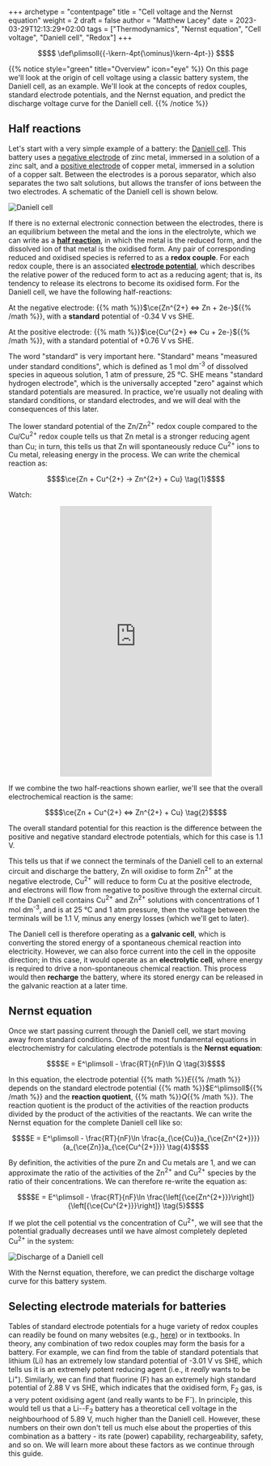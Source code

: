 +++
archetype = "contentpage"
title = "Cell voltage and the Nernst equation"
weight = 2
draft = false
author = "Matthew Lacey"
date = 2023-03-29T12:13:29+02:00
tags = ["Thermodynamics", "Nernst equation", "Cell voltage", "Daniell cell", "Redox"]
+++

```math
$$
\def\plimsoll{{-\kern-4pt{\ominus}\kern-4pt-}}
$$
```

{{% notice style="green" title="Overview" icon="eye" %}}
On this page we'll look at the origin of cell voltage using a classic battery system, the Daniell cell, as an example. We'll look at the concepts of redox couples, standard electrode potentials, and the Nernst equation, and predict the discharge voltage curve for the Daniell cell.
{{% /notice %}}

## Half reactions

Let's start with a very simple example of a battery: the [Daniell cell](https://en.wikipedia.org/wiki/Daniell_cell). This battery uses a [negative electrode](/more/definitions-conventions/#negative-electrode) of zinc metal, immersed in a solution of a zinc salt, and a [positive electrode](/more/definitions-conventions/#positive-electrode) of copper metal, immersed in a solution of a copper salt. Between the electrodes is a porous separator, which also separates the two salt solutions, but allows the transfer of ions between the two electrodes. A schematic of the Daniell cell is shown below.

![Daniell cell](/images/fundamentals/introduction-battery-chemistry/daniellcell.svg?width=450px)

If there is no external electronic connection between the electrodes, there is an equilibrium between the metal and the ions in the electrolyte, which we can write as a **[half reaction](https://en.wikipedia.org/wiki/Half-reaction)**, in which the metal is the reduced form, and the dissolved ion of that metal is the oxidised form. Any pair of corresponding reduced and oxidised species is referred to as a **redox couple**. For each redox couple, there is an associated **[electrode potential](/more/definitions-conventions/#electrode-potential)**, which describes the relative power of the reduced form to act as a reducing agent; that is, its tendency to release its electrons to become its oxidised form. For the Daniell cell, we have the following half-reactions:

At the negative electrode: {{% math %}}$\ce{Zn^{2+} <=> Zn + 2e-}${{% /math %}}, with a **standard** potential of -0.34 V vs SHE.

At the positive electrode: {{% math %}}$\ce{Cu^{2+} <=> Cu + 2e-}${{% /math %}}, with a standard potential of +0.76 V vs SHE.

The word "standard" is very important here. "Standard" means "measured under standard conditions", which is defined as 1 mol dm<sup>-3</sup> of dissolved species in aqueous solution, 1 atm of pressure, 25 °C. SHE means "standard hydrogen electrode", which is the universally accepted "zero" against which standard potentials are measured. In practice, we're usually not dealing with standard conditions, or standard electrodes, and we will deal with the consequences of this later.

The lower standard potential of the Zn/Zn<sup>2+</sup> redox couple compared to the Cu/Cu<sup>2+</sup> redox couple tells us that Zn metal is a stronger reducing agent than Cu; in turn, this tells us that Zn will spontaneously reduce Cu<sup>2+</sup> ions to Cu metal, releasing energy in the process. We can write the chemical reaction as:

```math
$$\ce{Zn + Cu^{2+} -> Zn^{2+} + Cu} \tag{1}$$
```

Watch:

<div align="center">
<iframe width="300" height="534" src="https://www.youtube.com/embed/fS2BVLmGrio" title="THE REACTION BETWEEN COPPER (II) SULFATE AND ZINC" frameborder="0" allow="accelerometer; autoplay; clipboard-write; encrypted-media; gyroscope; picture-in-picture; web-share" allowfullscreen></iframe>
</div>

If we combine the two half-reactions shown earlier, we'll see that the overall electrochemical reaction is the same:

```math
$$\ce{Zn + Cu^{2+} <=> Zn^{2+} + Cu} \tag{2}$$
```

The overall standard potential for this reaction is the difference between the positive and negative standard electrode potentials, which for this case is 1.1 V.

This tells us that if we connect the terminals of the Daniell cell to an external circuit and discharge the battery, Zn will oxidise to form Zn<sup>2+</sup> at the negative electrode, Cu<sup>2+</sup> will reduce to form Cu at the positive electrode, and electrons will flow from negative to positive through the external circuit. If the Daniell cell contains Cu<sup>2+</sup> and Zn<sup>2+</sup> solutions with concentrations of 1 mol dm<sup>-3</sup>, and is at 25 °C and 1 atm pressure, then the voltage between the terminals will be 1.1 V, minus any energy losses (which we'll get to later).

The Daniell cell is therefore operating as a **galvanic cell**, which is converting the stored energy of a spontaneous chemical reaction into electricity. However, we can also force current into the cell in the opposite direction; in this case, it would operate as an **electrolytic cell**, where energy is required to drive a non-spontaneous chemical reaction. This process would then **recharge** the battery, where its stored energy can be released in the galvanic reaction at a later time.

## Nernst equation

Once we start passing current through the Daniell cell, we start moving away from standard conditions. One of the most fundamental equations in electrochemistry for calculating electrode potentials is the **Nernst equation**:

```math
$$E = E^\plimsoll - \frac{RT}{nF}\ln Q \tag{3}$$
```

In this equation, the electrode potential {{% math %}}$E${{% /math %}} depends on the standard electrode potential {{% math %}}$E^\plimsoll${{% /math %}} and the **reaction quotient**, {{% math %}}$Q${{% /math %}}. The reaction quotient is the product of the activities of the reaction products divided by the product of the activities of the reactants. We can write the Nernst equation for the complete Daniell cell like so:

```math
$$E = E^\plimsoll - \frac{RT}{nF}\ln \frac{a_{\ce{Cu}}a_{\ce{Zn^{2+}}}}{a_{\ce{Zn}}a_{\ce{Cu^{2+}}}} \tag{4}$$
```

By definition, the activities of the pure Zn and Cu metals are 1, and we can approximate the ratio of the activities of the Zn<sup>2+</sup> and Cu<sup>2+</sup> species by the ratio of their concentrations. We can therefore re-write the equation as:

```math
$$E = E^\plimsoll - \frac{RT}{nF}\ln \frac{\left[{\ce{Zn^{2+}}}\right]}{\left[{\ce{Cu^{2+}}}\right]} \tag{5}$$
```

If we plot the cell potential vs the concentration of Cu<sup>2+</sup>, we will see that the potential gradually decreases until we have almost completely depleted Cu<sup>2+</sup> in the system:

![Discharge of a Daniell cell](/images/fundamentals/introduction-battery-chemistry/daniell-discharge.png?width=450px)

With the Nernst equation, therefore, we can predict the discharge voltage curve for this battery system.


## Selecting electrode materials for batteries

Tables of standard electrode potentials for a huge variety of redox couples can readily be found on many websites (e.g., [here](https://en.wikipedia.org/wiki/Standard_electrode_potential_(data_page))) or in textbooks. In theory, any combination of two redox couples may form the basis for a battery. For example, we can find from the table of standard potentials that lithium (Li) has an extremely low standard potential of -3.01 V vs SHE, which tells us it is an extremely potent reducing agent (i.e., it *really* wants to be Li<sup>+</sup>). Similarly, we can find that fluorine (F) has an extremely high standard potential of 2.88 V vs SHE, which indicates that the oxidised form, F<sub>2</sub> gas, is a very potent oxidising agent (and really wants to be F<sup>-</sup>). In principle, this would tell us that a Li--F<sub>2</sub> battery has a theoretical cell voltage in the neighbourhood of 5.89 V, much higher than the Daniell cell. However, these numbers on their own don't tell us much else about the properties of this combination as a battery - its rate (power) capability, rechargeability, safety, and so on. We will learn more about these factors as we continue through this guide.